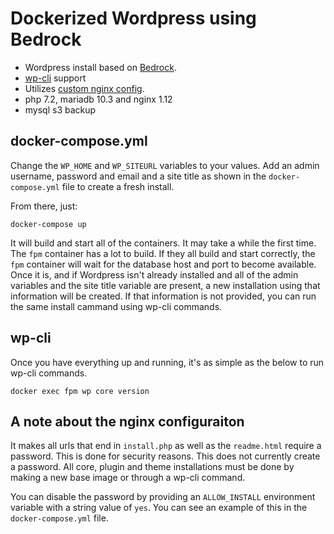 # Dockerized Wordpress using Bedrock

* Wordpress install based on [Bedrock](https://github.com/roots/bedrock).
* [wp-cli](https://wp-cli.org) support
* Utilizes [custom nginx config](https://github.com/perusio/wordpress-nginx).
* php 7.2, mariadb 10.3 and nginx 1.12
* mysql s3 backup

## docker-compose.yml

Change the `WP_HOME` and `WP_SITEURL` variables to your values. Add an admin username, password and email and a site title as shown in the `docker-compose.yml` file to create a fresh install.

From there, just:

```
docker-compose up
```

It will build and start all of the containers. It may take a while the first time. The `fpm` container has a lot to build. If they all build and start correctly, the `fpm` container will wait for the database host and port to become available. Once it is, and if Wordpress isn't already installed and all of the admin variables and the site title variable are present, a new installation using that information will be created. If that information is not provided, you can run the same install cammand using wp-cli commands.

## wp-cli

Once you have everything up and running, it's as simple as the below to run wp-cli commands.

```
docker exec fpm wp core version
```

## A note about the nginx configuraiton

It makes all urls that end in `install.php` as well as the `readme.html` require a password. This is done for security reasons. This does not currently create a password. All core, plugin and theme installations must be done by making a new base image or through a wp-cli command.

You can disable the password by providing an `ALLOW_INSTALL` environment variable with a string value of `yes`. You can see an example of this in the `docker-compose.yml` file.
